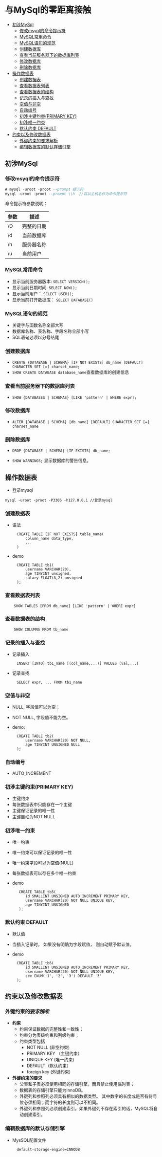 # 与MySql的零距离接触
<!-- MarkdownTOC -->

- [初涉MySql](#初涉mysql)
	- [修改msyql的命令提示符](#修改msyql的命令提示符)
	- [MySQL常用命令](#mysql常用命令)
	- [MySQL语句的规范](#mysql语句的规范)
	- [创建数据库](#创建数据库)
	- [查看当前服务器下的数据库列表](#查看当前服务器下的数据库列表)
	- [修改数据库](#修改数据库)
	- [删除数据库](#删除数据库)
- [操作数据表](#操作数据表)
	- [创建数据表](#创建数据表)
	- [查看数据表列表](#查看数据表列表)
	- [查看数据表的结构](#查看数据表的结构)
	- [记录的插入与查找](#记录的插入与查找)
	- [空值与非空](#空值与非空)
	- [自动编号](#自动编号)
	- [初涉主键约束\(PRIMARY KEY\)](#初涉主键约束primary-key)
	- [初涉唯一约束](#初涉唯一约束)
	- [默认约束 DEFAULT](#默认约束-default)
- [约束以及修改数据表](#约束以及修改数据表)
	- [外键约束的要求解析](#外键约束的要求解析)
	- [编辑数据库的默认存储引擎](#编辑数据库的默认存储引擎)

<!-- /MarkdownTOC -->

## 初涉MySql	
### 修改msyql的命令提示符	
```sql
# mysql -uroot -proot --prompt 提示符
mysql -uroot -proot --prompt \\h  //将以主机名作为命令提示符
```

命令提示符参数说明：	

| 参数 | 描述 |
| ------------- | ------------- |
| \D | 完整的日期 |
| \d | 当前数据库 |
| \h | 服务器名称 |
| \u | 当前用户 |



### MySQL常用命令
- 显示当前服务器版本: `SELECT VERSION();`		
- 显示当前日期时间: `SELECT NOW();`		
- 显示当前用户： `SELECT USER();`	
- 显示当前打开数据库： `SELECT DATABASE()`	

### MySQL语句的规范
- 关键字与函数名称全部大写		
- 数据库名称、表名称、字段名称全部小写		
- SQL语句必须以分号结尾		

### 创建数据库 
- `CREATE {DATABASE | SCHEMA} [IF NOT EXISTS] db_name [DEFAULT] CHARACTER SET [=] charset_name;`	
- `SHOW CREATE DATABASE database_name`查看数据库的创建信息		

### 查看当前服务器下的数据库列表	
- `SHOW {DATABASES | SCHEMAS} [LIKE 'pattern' | WHERE expr];`	

### 修改数据库	
- `ALTER {DATABASE | SCHEMA} [db_name] [DEFAULT] CHARACTER SET [=] charset_name` 	

### 删除数据库 
- `DROP {DATABASE | SCHEMA} [IF EXISTS] db_name;`		

- `SHOW WARNINGS;` 显示数据库的警告信息。		


## 操作数据表
- 登录mysql 		
```shell
mysql -uroot -proot -P3306 -h127.0.0.1 //登录mysql
```

### 创建数据表	

- 语法

		CREATE TABLE [IF NOT EXISTS] table_name(
			column_name data_type,
			...
		) 


- demo		

		CREATE TABLE tb1(
			username VARCHAR(20),
			age TINYINT unsigned,
			salary FLOAT(8,2) unsigned
		);


### 查看数据表列表		

		SHOW TABLES [FROM db_name] [LIKE 'pattern' | WHERE expr]

### 查看数据表的结构	
		
		SHOW COLUMNS FROM tb_name 


### 记录的插入与查找
- 记录插入

		INSERT [INTO] tb1_name [(col_name,...)] VALUES (val,...)

- 记录查找

		SELECT expr, ... FROM tb1_name

### 空值与非空
- NULL, 字段值可以为空；
- NOT NULL, 字段值不能为空。
- demo:
	
		CREATE TABLE tb2(
			username VARCHAR(20) NOT NULL,
			age TINYINT UNSIGNED NULL
		);

### 自动编号
- AUTO_INCREMENT 

### 初涉主键约束(PRIMARY KEY)
- 主键约束
- 每张数据表中只能存在一个主键
- 主键保证记录的唯一性
- 主键自动为NOT NULL

### 初涉唯一约束
- 唯一约束
- 唯一约束可以保证记录的唯一性
- 唯一约束字段可以为空值(NULL)
- 每张数据表可以存在多个唯一约束
- demo 
		
		 CREATE TABLE tb5(
    		id SMALLINT UNSIGNED AUTO_INCREMENT PRIMARY KEY,
    		username VARCHAR(20) NOT NULL UNIQUE KEY,
    		age TINYINT UNSIGNED
    	 );


### 默认约束 DEFAULT
- 默认值
- 当插入记录时， 如果没有明确为字段赋值， 则自动赋予默认值。
- demo
		
		CREATE TABLE tb6(
			id SMALLINT UNSIGNED AUTO_INCREMENT PRIMARY KEY,
			username VARCHAR(20) NOT NULL UNIQUE KEY,
			sex ENUM('1', '2', '3') DEFAULT '3'
		);

## 约束以及修改数据表

### 外键约束的要求解析
- **约束**
	- 约束保证数据的完整性和一致性；
	- 约束分为表级约束和列级约束；
	- 约束类型包括
		+ NOT NULL (非空约束)
		+ PRIMARY KEY （主键约束）
		+ UNIQUE KEY (唯一约束)
		+ DEFAULT（默认约束）
		+ foreign key (外键约束)
- **外键约束的要求**
	- 父表和子表必须使用相同的存储引擎，而且禁止使用临时表；
	- 数据表的存储引擎只能为InnoDB。
	- 外键列和参照列必须具有相似的数据类型。 其中数字的长度或是否有符号位必须相同；而字符的长度则可以不相同。
	- 外键列和参照列必须创建索引。如果外键列不存在索引的话，MySQL将自动创建索引。

### 编辑数据库的默认存储引擎
- MysSQL配置文件
		
		default-storage-engine=INNODB




